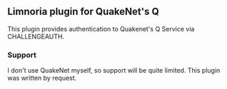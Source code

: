 ## Limnoria plugin for QuakeNet's Q

This plugin provides authentication to Quakenet's Q Service via CHALLENGEAUTH.

### Support
I don't use QuakeNet myself, so support will be quite limited. This plugin was written by request.
